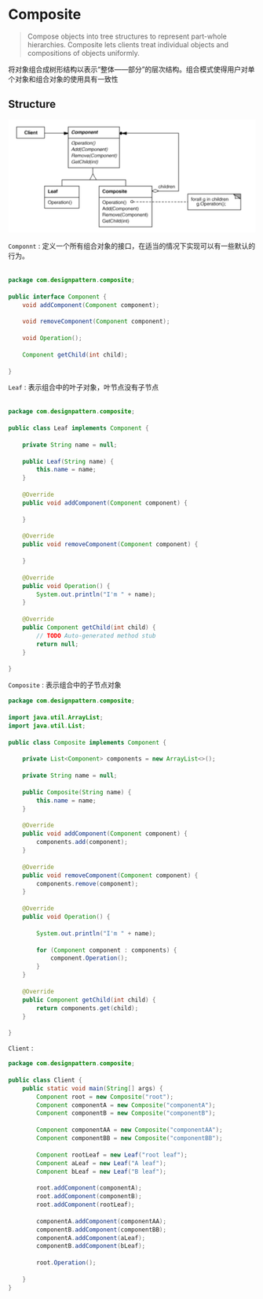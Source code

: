 # Composite

> Compose objects into tree structures to represent part-whole hierarchies.
Composite lets clients treat individual objects and compositions of objects
uniformly.

将对象组合成树形结构以表示“整体——部分”的层次结构。组合模式使得用户对单个对象和组合对象的使用具有一致性

## Structure

![](img/composite/composite.png)

```Componnt``` : 定义一个所有组合对象的接口，在适当的情况下实现可以有一些默认的行为。

```java

package com.designpattern.composite;

public interface Component {
    void addComponent(Component component);

    void removeComponent(Component component);

    void Operation();

    Component getChild(int child);

}


```


```Leaf``` : 表示组合中的叶子对象，叶节点没有子节点

```java

package com.designpattern.composite;

public class Leaf implements Component {

    private String name = null;

    public Leaf(String name) {
        this.name = name;
    }

    @Override
    public void addComponent(Component component) {

    }

    @Override
    public void removeComponent(Component component) {

    }

    @Override
    public void Operation() {
        System.out.println("I'm " + name);
    }

    @Override
    public Component getChild(int child) {
        // TODO Auto-generated method stub
        return null;
    }

}


```


```Composite``` : 表示组合中的子节点对象

```java
package com.designpattern.composite;

import java.util.ArrayList;
import java.util.List;

public class Composite implements Component {

    private List<Component> components = new ArrayList<>();

    private String name = null;

    public Composite(String name) {
        this.name = name;
    }

    @Override
    public void addComponent(Component component) {
        components.add(component);
    }

    @Override
    public void removeComponent(Component component) {
        components.remove(component);
    }

    @Override
    public void Operation() {

        System.out.println("I'm " + name);

        for (Component component : components) {
            component.Operation();
        }
    }

    @Override
    public Component getChild(int child) {
        return components.get(child);
    }

}


```


```Client``` :

```java
package com.designpattern.composite;

public class Client {
    public static void main(String[] args) {
        Component root = new Composite("root");
        Component componentA = new Composite("componentA");
        Component componentB = new Composite("componentB");

        Component componentAA = new Composite("componentAA");
        Component componentBB = new Composite("componentBB");

        Component rootLeaf = new Leaf("root leaf");
        Component aLeaf = new Leaf("A leaf");
        Component bLeaf = new Leaf("B leaf");

        root.addComponent(componentA);
        root.addComponent(componentB);
        root.addComponent(rootLeaf);

        componentA.addComponent(componentAA);
        componentB.addComponent(componentBB);
        componentA.addComponent(aLeaf);
        componentB.addComponent(bLeaf);

        root.Operation();

    }
}


```

